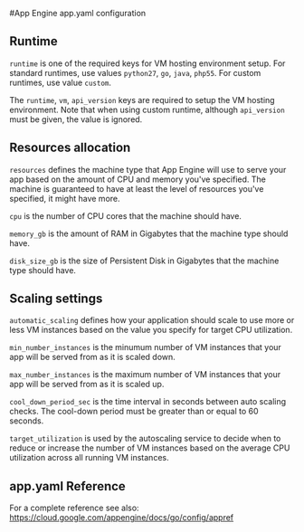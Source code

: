 #App Engine app.yaml configuration

## Runtime
`runtime` is one of the required keys for VM hosting environment setup. For standard runtimes, use values `python27`, `go`, `java`, `php55`. For custom runtimes, use value `custom`.

The `runtime`, `vm`, `api_version` keys are required to setup the VM hosting environment. Note that when using custom runtime, although `api_version` must be given, the value is ignored.

## Resources allocation
`resources` defines the machine type that App Engine will use to serve your app based on the amount of CPU and memory you've specified. The machine is guaranteed to have at least the level of resources you've specified, it might have more.

`cpu` is the number of CPU cores that the machine should have.

`memory_gb` is the amount of RAM in Gigabytes that the machine type should have.

`disk_size_gb` is the size of Persistent Disk in Gigabytes that the machine type should have.

## Scaling settings
`automatic_scaling` defines how your application should scale to use more or less VM instances based on the value you specify for target CPU utilization.

`min_number_instances` is the minumum number of VM instances that your app will be served from as it is scaled down.

`max_number_instances` is the maximum number of VM instances that your app will be served from as it is scaled up.

`cool_down_period_sec` is the time interval in seconds between auto scaling checks. The cool-down period must be greater than or equal to 60 seconds.

`target_utilization` is used by the autoscaling service to decide when to reduce or increase the number of VM instances based on the average CPU utilization across all running VM instances.

## app.yaml Reference
For a complete reference see also:
https://cloud.google.com/appengine/docs/go/config/appref
